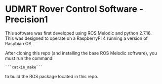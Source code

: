 # UDMRT Rover Control Software - Precision1

This software was first developed using ROS Melodic and python 2.7.16. This was designed to operate on a RaspberryPi 4 running a version of Raspbian OS.

After cloning this repo (and installing the base ROS Melodic software), you must run the command

	```catkin_make```

to build the ROS package located in this repo.
